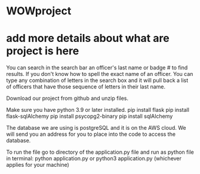 # WOWproject

# add more details about what are project is here


You can search in the search bar an officer's last name or badge # to find results.
If you don't know how to spell the exact name of an officer. You can type any combination of letters in the search box and it will pull back a list of officers that have those sequence of letters in their last name.


Download our project from github and unzip files. 

Make sure you have python 3.9 or later installed. 
pip install flask
pip install flask-sqlAlchemy
pip install psycopg2-binary
pip install sqlAlchemy

The database we are using is postgreSQL and it is on the AWS cloud. We will send you an address for you to place into the code to access the database. 

To run the file go to directory of the application.py file and run as python file in terminal: python application.py or python3 application.py (whichever applies for your machine)